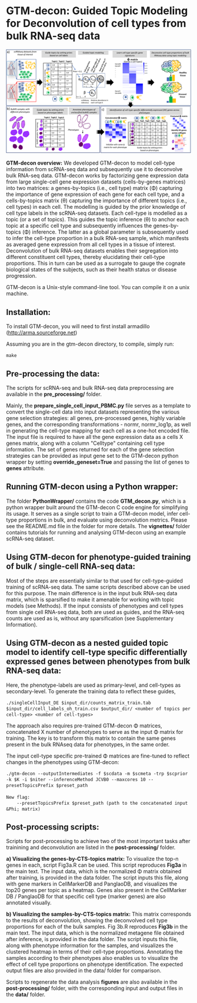 # GTM-decon: Guided Topic Modeling for Deconvolution of cell types from bulk RNA-seq data

![My Image](model_overview.png)

**GTM-decon overview:** 
We developed GTM-decon to model cell-type information from scRNA-seq data and subsequently use it to deconvolve bulk RNA-seq data. GTM-decon works by factorizing gene expression data from large single-cell gene expression datasets (cells-by-genes matrices) into two matrices: a genes-by-topics (i.e., cell type) matrix (&Phi;) capturing the importance of gene expression of each gene for each cell type, and a cells-by-topics matrix (&theta;) capturing the importance of different topics (i.e., cell types) in each cell. The modelling is guided by the prior knowledge of cell type labels in the scRNA-seq datasets. Each cell-type is modelled as a topic (or a set of topics). This guides the topic inference (&theta;) to anchor each topic at a specific cell type and subsequently influences the genes-by-topics (&Phi;) inference. The latter as a global parameter is subsequently used to infer the cell-type proportion in a bulk RNA-seq sample, which manifests as averaged gene expression from all cell types in a tissue of interest. Deconvolution of bulk RNA-seq datasets enables their segregation into different constituent cell types, thereby elucidating their cell-type proportions. This in turn can be used as a surrogate to gauge the cognate biological states of the subjects, such as their health status or disease progression.

GTM-decon is a Unix-style command-line tool. You can compile it on a unix machine.

## Installation:

To install GTM-decon, you will need to first install armadillo (http://arma.sourceforge.net)

Assuming you are in the gtm-decon directory, to compile, simply run:
```
make
```

## Pre-processing the data:
The scripts for scRNA-seq and bulk RNA-seq data preprocessing are available in the **pre_processing/** folder.

Mainly, the **prepare_single_cell_input_PBMC.py** file serves as a template to convert the single-cell data into input datasets representing the various gene selection strategies: all genes, pre-processed genes, highly variable genes, and the corresponding transformations - normr, normr_log1p, as well in generating the cell-type mapping for each cell as a one-hot encoded file. The input file is required to have all the gene expression data as a cells X genes matrix, along with a column "Celltype" containing cell type information. The set of genes returned for each of the gene selection strategies can be provided as input gene set to the GTM-decon python wrapper by setting **override_geneset=True** and passing the list of genes to **genes** attribute.
	
## Running GTM-decon using a Python wrapper: 
The folder **PythonWrapper/** contains the code **GTM_decon.py**, which is a python wrapper built around the GTM-decon C code engine for simplifying its usage. It serves as a single script to train a GTM-decon model, infer cell-type proportions in bulk, and evaluate using deconvolution metrics. Please see the README.md file in the folder for more details. The **vignettes/** folder contains tutorials for running and analysing GTM-decon using an example scRNA-seq dataset.

## Using GTM-decon for phenotype-guided training of bulk / single-cell RNA-seq data:
Most of the steps are essentially similar to that used for cell-type-guided training of scRNA-seq data. The same scripts described above can be used for this purpose. The main difference is in the input bulk RNA-seq data matrix, which is sparsified to make it amenable for working with topic models (see Methods). If the input consists of phenotypes and cell types from single cell RNA-seq data, both are used as guides, and the RNA-seq counts are used as is, without any sparsification (see Supplementary Information).
	
## Using GTM-decon as a nested guided topic model to identify cell-type specific differentially expressed genes between phenotypes from bulk RNA-seq data:
Here, the phenotype-labels are used as primary-level, and cell-types as secondary-level. To generate the training data to reflect these guides,
```
./singleCellInput_DE $input_dir/counts_matrix_train.tab $input_dir/cell_labels_oh_train.csv $output_dir/ <number of topics per cell-type> <number of cell-types>
```
The approach also requires pre-trained GTM-decon &Phi; matrices, concatenated X number of phenotypes to serve as the input &Phi; matrix for training. The key is to transform this matrix to contain the same genes present in the bulk RNAseq data for phenotypes, in the same order. 

The input cell-type specific pre-trained &Phi; matrices are fine-tuned to reflect changes in the phenotypes using GTM-decon:
```
./gtm-decon --outputIntermediates -f $scdata -m $scmeta -trp $scprior -k $K -i $niter --inferenceMethod JCVB0 --maxcores 10 --presetTopicsPrefix $preset_path

New flag:
	--presetTopicsPrefix $preset_path (path to the concatenated input &Phi; matrix)
```

## Post-processing scripts:
Scripts for post-processing to achieve two of the most important tasks after trainining and deconvolution are listed in the **post-processing/** folder. 

**a) Visualizing the genes-by-CTS-topics matrix:** To visualize the top-n genes in each, script Fig3a.R can be used. This script reproduces **Fig3a** in the main text. The input data, which is the normalized &Phi; matrix obtained after training, is provided in the data folder. The script inputs this file, along with gene markers in CellMarkerDB and PanglaoDB, and visualizes the top20 genes per topic as a heatmap. Genes also present in the CellMarker DB / PanglaoDB for that specific cell type (marker genes) are also annotated visually.

**b) Visualizing the samples-by-CTS-topics matrix:** This matrix corresponds to the results of deconvolution, showing the deconvolved cell type proportions for each of the bulk samples. Fig 3b.R reproduces **Fig3b** in the main text. The input data, which is the normalized metagene file obtained after inference, is provided in the data folder. The script inputs this file, along with phenotype information for the samples, and visualizes the clustered heatmap in terms of their cell-type proportions. Annotating the samples according to their phenotypes also enables us to visualize the effect of cell type proportions on phenotype identification.
The expected output files are also provided in the data/ folder for comparison.

Scripts to regenerate the data analysis **figures** are also available in the **post-processing/** folder, with the corresponding input and output files in the **data/** folder.
